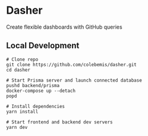 # Dasher

Create flexible dashboards with GitHub queries

## Local Development

```shell
# Clone repo
git clone https://github.com/colebemis/dasher.git
cd dasher

# Start Prisma server and launch connected database
pushd backend/prisma
docker-compose up --detach
popd

# Install dependencies
yarn install

# Start frontend and backend dev servers
yarn dev
```
